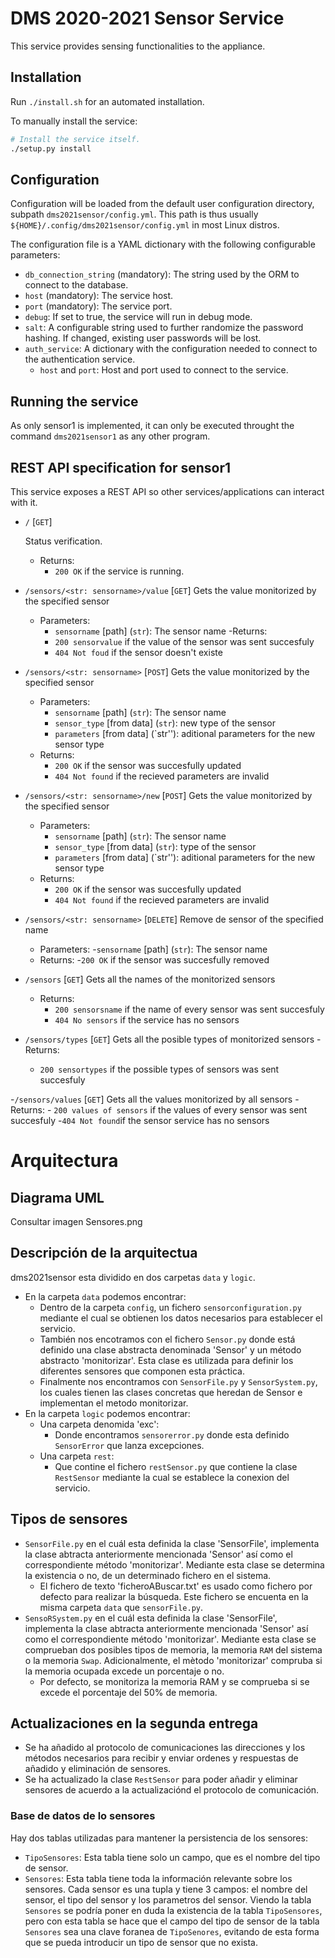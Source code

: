 # DMS 2020-2021 Sensor Service

This service provides sensing functionalities to the appliance.

## Installation

Run `./install.sh` for an automated installation.

To manually install the service:

```bash
# Install the service itself.
./setup.py install
```

## Configuration

Configuration will be loaded from the default user configuration directory, subpath `dms2021sensor/config.yml`. This path is thus usually `${HOME}/.config/dms2021sensor/config.yml` in most Linux distros.

The configuration file is a YAML dictionary with the following configurable parameters:

- `db_connection_string` (mandatory): The string used by the ORM to connect to the database.
- `host` (mandatory): The service host.
- `port` (mandatory): The service port.
- `debug`: If set to true, the service will run in debug mode.
- `salt`: A configurable string used to further randomize the password hashing. If changed, existing user passwords will be lost.
- `auth_service`: A dictionary with the configuration needed to connect to the authentication service.
  - `host` and `port`: Host and port used to connect to the service.

## Running the service

As only sensor1 is implemented, it can only be executed throught the command `dms2021sensor1` as any other program.

## REST API specification for sensor1

This service exposes a REST API so other services/applications can interact with it.

- `/` [`GET`]

  Status verification.
  - Returns:
    - `200 OK` if the service is running.
    
- `/sensors/<str: sensorname>/value` [`GET`]
  Gets the value monitorized by the specified sensor
  - Parameters: 
    - `sensorname` [path] (`str`): The sensor name
  -Returns:
    - `200 sensorvalue` if the value of the sensor was sent succesfuly
    - `404 Not foud` if the sensor doesn't existe
    
- `/sensors/<str: sensorname>` [`POST`]
  Gets the value monitorized by the specified sensor
  - Parameters: 
    - `sensorname` [path] (`str`): The sensor name
    - `sensor_type` [from data] (`str`): new type of the sensor
    - `parameters` [from data] (`str''): aditional parameters for the new sensor type
  - Returns:
    - `200 OK` if the sensor was succesfully updated
    - `404 Not found` if the recieved parameters are invalid
    
- `/sensors/<str: sensorname>/new` [`POST`]
  Gets the value monitorized by the specified sensor
  - Parameters: 
    - `sensorname` [path] (`str`): The sensor name
    - `sensor_type` [from data] (`str`): type of the sensor
    - `parameters` [from data] (`str''): aditional parameters for the new sensor type
  - Returns:
    - `200 OK` if the sensor was succesfully updated
    - `404 Not found` if the recieved parameters are invalid
    
- `/sensors/<str: sensorname>` [`DELETE`]
  Remove de sensor of the specified name
  - Parameters:
    -`sensorname` [path] (`str`): The sensor name
  - Returns:
    -`200 OK` if the sensor was succesfully removed
    
- `/sensors` [`GET`]
  Gets all the names of the monitorized sensors
  - Returns:
    - `200 sensorsname` if the name of every sensor was sent succesfuly
    - `404 No sensors` if the service has no sensors
    
- `/sensors/types` [`GET`]
  Gets all the posible types of monitorized sensors
  -Returns:
    - `200 sensortypes` if the possible types of sensors was sent succesfuly
    
-`/sensors/values` [`GET`]
  Gets all the values monitorized by all sensors
  -Returns:
    - `200 values of sensors` if the values of every sensor was sent succesfuly
    -`404 Not found`if the sensor service has no sensors


# Arquitectura

## Diagrama UML
Consultar imagen Sensores.png

## Descripción de la arquitectua

dms2021sensor esta dividido en dos carpetas `data` y `logic`. 
 - En la carpeta `data` podemos encontrar:
   - Dentro de la carpeta `config`, un fichero `sensorconfiguration.py` mediante el cual se obtienen los datos necesarios para establecer el servicio.
   - También nos encotramos con el fichero `Sensor.py` donde está definido una clase abstracta denominada 'Sensor' y un método abstracto 'monitorizar'. Esta clase es utilizada para definir los diferentes sensores que componen esta práctica.
   - Finalmente nos encontramos con `SensorFile.py` y `SensorSystem.py`, los cuales tienen las clases concretas que heredan de Sensor e implementan el metodo monitorizar.
 - En la carpeta `logic` podemos encontrar:
   - Una carpeta denomida 'exc':
     - Donde encontramos `sensorerror.py` donde esta definido `SensorError` que lanza excepciones.
   - Una carpeta `rest`:
     - Que contine el fichero `restSensor.py` que contiene la clase `RestSensor` mediante la cual se establece la conexion del servicio.
     
## Tipos de sensores
   - `SensorFile.py` en el cuál esta definida la clase 'SensorFile', implementa la clase abtracta anteriormente mencionada 'Sensor' así como el correspondiente método 'monitorizar'. Mediante esta clase se determina la existencia o no, de un determinado fichero en el sistema.
     - El fichero de texto 'ficheroABuscar.txt' es usado como fichero por defecto para realizar la búsqueda. Este fichero se encuenta en la misma carpeta `data` que `sensorFile.py`.
   - `SensoRSystem.py` en el cuál esta definida la clase 'SensorFile', implementa la clase abtracta anteriormente mencionada 'Sensor' así como el correspondiente método 'monitorizar'. Mediante esta clase se comprueban dos posibles tipos de memoria, la memoria `RAM` del sistema o la memoria `Swap`. Adicionalmente, el mètodo 'monitorizar' compruba si la memoria ocupada excede un porcentaje o no.
     - Por defecto, se monitoriza la memoria RAM y se comprueba si se excede el porcentaje del 50% de memoria.
     
## Actualizaciones en la segunda entrega
- Se ha añadido al protocolo de comunicaciones las direcciones y los métodos necesarios para recibir y enviar ordenes y respuestas de añadido y eliminación de sensores.
- Se ha actualizado la clase `RestSensor` para poder añadir y eliminar sensores de acuerdo a la actualizaciónd el protocolo de comunicación.

### Base de datos de lo sensores
Hay dos tablas utilizadas para mantener la persistencia de los sensores:
- `TipoSensores`: Esta tabla tiene solo un campo, que es el nombre del tipo de sensor.
- `Sensores`: Esta tabla tiene toda la información relevante sobre los sensores. Cada sensor es una tupla y tiene 3 campos: el nombre del sensor, el tipo del sensor y los parametros del sensor.
Viendo la tabla `Sensores` se podría poner en duda la existencia de la tabla `TipoSensores`, pero con esta tabla se hace que el campo del tipo de sensor de la tabla `Sensores` sea una clave foranea de `TipoSenores`, evitando de esta forma que se pueda introducir un tipo de sensor que no exista.
